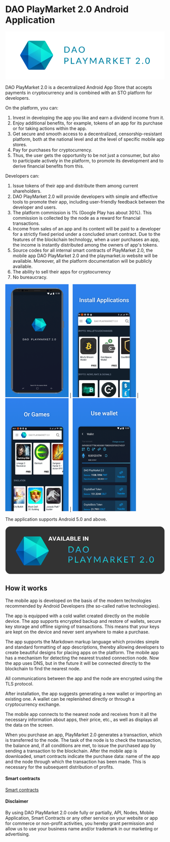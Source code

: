
# DAO PlayMarket 2.0 Android Application

![PlayMarket 2.0](docs/photo/pm_logo.png)

DAO PlayMarket 2.0 is a decentralized Android App Store that accepts payments in cryptocurrency and is combined with an STO platform for developers.

On the platform, you can:

1. Invest in developing the app you like and earn a dividend income from it.
2. Enjoy additional benefits, for example, tokens of an app for its purchase or for taking actions within the app.
3. Get secure and smooth access to a decentralized, censorship-resistant platform, both at the national level and at the level of specific mobile app stores.
4. Pay for purchases for cryptocurrency.
5. Thus, the user gets the opportunity to be not just a consumer, but also to participate actively in the platform, to promote its development and to derive financial benefits from this.

Developers can:

1. Issue tokens of their app and distribute them among current shareholders.
2. DAO PlayMarket 2.0 will provide developers with simple and effective tools to promote their app, including user-friendly feedback between the developer and users.
3. The platform commission is 1% (Google Play has about 30%). This commission is collected by the node as a reward for financial transactions.
4. Income from sales of an app and its content will be paid to a developer for a strictly fixed period under a concluded smart contract. Due to the features of the blockchain technology, when a user purchases an app, the income is instantly distributed among the owners of app's tokens.
5. Source codes for all internal smart contracts of PlayMarket 2.0, the mobile app DAO PlayMarket 2.0 and the playmarket.io website will be available. Moreover, all the platform documentation will be publicly available.
6. The ability to sell their apps for cryptocurrency
7. No bureaucracy.

<img src="docs/photo/0.png" width="200">  |  <img src="docs/photo/1.png" width="200"> | <img src="docs/photo/2.png" width="200"> | <img src="docs/photo/3.png" width="200">


The application supports Android 5.0 and above.


[![DAO PlayMarket 2.0](docs/photo/btn_available.png)](https://playmarket.io/detail/0)

## How it works

The mobile app is developed on the basis of the modern technologies recommended by Android Developers (the so-called native technologies). 

The app is equipped with a cold wallet created directly on the mobile device. The app supports encrypted backup and restore of wallets, secure key storage and offline signing of transactions. This means that your keys are kept on the device and never sent anywhere to make a purchase. 

The app supports the Markdown markup language which provides simple and standard formatting of app descriptions, thereby allowing developers to create beautiful designs for placing apps on the platform. The mobile app has a mechanism for detecting the nearest trusted connection node. Now the app uses DNS, but in the future it will be connected directly to the blockchain to find the nearest node.


All communications between the app and the node are encrypted using the TLS protocol. 

After installation, the app suggests generating a new wallet or importing an existing one. A wallet can be replenished directly or through a cryptocurrency exchange. 

The mobile app connects to the nearest node and receives from it all the necessary information about apps, their price, etc., as well as displays all the data on the screen. 

When you purchase an app, PlayMarket 2.0 generates a transaction, which is transferred to the node. The task of the node is to check the transaction, the balance and, if all conditions are met, to issue the purchased app by sending a transaction to the blockchain. After the mobile app is downloaded, smart contracts indicate the purchase data: name of the app and the node through which the transaction has been made. This is necessary for the subsequent distribution of profits.


#### Smart contracts
[Smart contracts](https://github.com/CryptonStudio/PlayMarket-2.0-Contracts)

#### Disclaimer
By using DAO PlayMarket 2.0 code fully or partially, API, Nodes, Mobile Application, Smart Contracts or any other service on your website or app for commerce or non-profit activities, you hereby grant permission and allow us to use your business name and/or trademark in our marketing or advertising.
